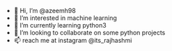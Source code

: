 - 👋 Hi, I’m @azeemh98
- 👀 I’m interested in machine learning
- 🌱 I’m currently learning python3
- 💞️ I’m looking to collaborate on some python projects
- 📫 reach me at instagram @its_rajhashmi

<!---
azeemh98/azeemh98 is a ✨ special ✨ repository because its `README.md` (this file) appears on your GitHub profile.
You can click the Preview link to take a look at your changes.
--->
